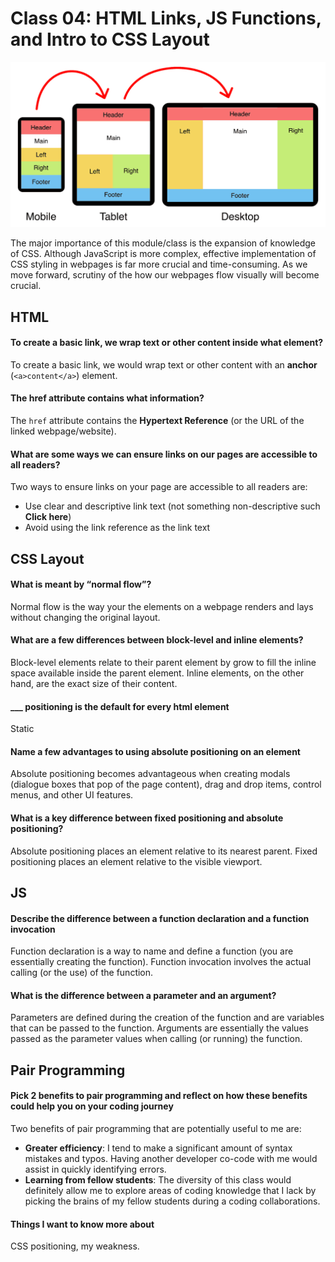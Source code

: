 # Class 04: HTML Links, JS Functions, and Intro to CSS Layout

![Alt text](css-image.png)

The major importance of this module/class is the expansion of knowledge of CSS. Although JavaScript is more complex, effective implementation of CSS styling in webpages is far more crucial and time-consuming. As we move forward, scrutiny of the how our webpages flow visually will become crucial.

## HTML

#### To create a basic link, we wrap text or other content inside what element?

To create a basic link, we would wrap text or other content with an **anchor** (`<a>content</a>`) element.

#### The href attribute contains what information?

The `href` attribute contains the **Hypertext Reference** (or the URL of the linked webpage/website).

#### What are some ways we can ensure links on our pages are accessible to all readers?

Two ways to ensure links on your page are accessible to all readers are:

* Use clear and descriptive link text (not something non-descriptive such **Click here**)
* Avoid using the link reference as the link text

## CSS Layout

#### What is meant by “normal flow”?

Normal flow is the way your the elements on a webpage renders and lays without changing the original layout.

#### What are a few differences between block-level and inline elements?

Block-level elements relate to their parent element by grow to fill the inline space available inside the parent element.
Inline elements, on the other hand, are the exact size of their content.

#### ___ positioning is the default for every html element

Static

#### Name a few advantages to using absolute positioning on an element

Absolute positioning becomes advantageous when creating modals (dialogue boxes that pop of the page content),
drag and drop items, control menus, and other UI features.

#### What is a key difference between fixed positioning and absolute positioning?

Absolute positioning places an element relative to its nearest parent.
Fixed positioning places an element relative to the visible viewport.

## JS

#### Describe the difference between a function declaration and a function invocation

Function declaration is a way to name and define a function (you are essentially creating the function).
Function invocation involves the actual calling (or the use) of the function.

#### What is the difference between a parameter and an argument?

Parameters are defined during the creation of the function and are variables that can be passed to the function.
Arguments are essentially the values passed as the parameter values when calling (or running) the function.

## Pair Programming

#### Pick 2 benefits to pair programming and reflect on how these benefits could help you on your coding journey

Two benefits of pair programming that are potentially useful to me are:

* **Greater efficiency**: I tend to make a significant amount of syntax mistakes and typos. Having another developer co-code with me would assist in quickly identifying errors.
* **Learning from fellow students**: The diversity of this class would definitely allow me to explore areas of coding knowledge that I lack by picking the brains of my fellow students during a coding collaborations.

#### Things I want to know more about

CSS positioning, my weakness.
